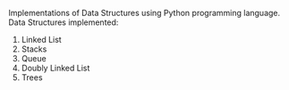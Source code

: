 Implementations of Data Structures using Python programming language. Data Structures implemented:
1. Linked List
2. Stacks
3. Queue
4. Doubly Linked List
5. Trees
